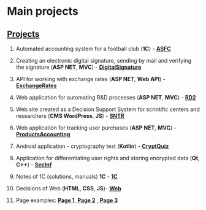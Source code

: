 # Main projects

## [Projects][]
[Projects]: https://smyledev.github.io/projects.html

1. Automated accounting system for a football club (**1C**) - **[ASFC](https://github.com/smyledev/Notes1C/tree/main/SolutionsOfTasks/FootballClubSystem)**

1. Creating an electronic digital signature, sending by mail and verifying the signature (**ASP NET**, **MVC**) - **[DigitalSignature](https://github.com/smyledev/CreateAndSendSignatureByGmail)**

1. API for working with exchange rates (**ASP NET**, **Web API**) - **[ExchangeRates](https://github.com/smyledev/ExchangeRates)**

1. Web application for automating R&D processes (**ASP NET**, **MVC**) - **[RD2](https://github.com/smyledev/RD2)** 

1. Web site created as a Decision Support System for scrintific centers and researchers (**CMS WordPress**, **JS**) - **[SNTR](https://github.com/smyledev/SNTR)** 

1. Web application for tracking user purchases (**ASP NET**, **MVC**) - **[ProductsAccounting](https://github.com/smyledev/ProductsAccounting)**

1. Android application - cryptography test (**Kotlin**) - **[CryptQuiz](https://github.com/smyledev/CryptQuiz)**

1. Application for differentiating user rights and storing encrypted data (**Qt**, **C++**) - **[SecInf](https://github.com/smyledev/SecInf2)**

1. Notes of 1C (solutions, manuals) **1C** - **[1C](https://github.com/smyledev/Notes1C)**

1. Decisions of Web (**HTML**, **CSS**, **JS**)- **[Web](https://github.com/smyledev/SolutionsWeb)**

1. Page examples: **[Page 1](https://smylebifa.github.io/page1.html)**, **[Page 2](https://smylebifa.github.io/page2.html)** , **[Page 3](https://smylebifa.github.io/page3.html)**
